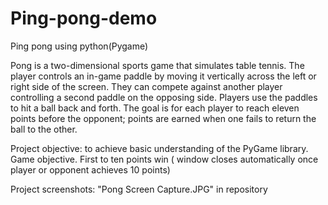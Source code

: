 # Ping-pong-demo
Ping pong using python(Pygame)

Pong is a two-dimensional sports game that simulates table tennis. 
The player controls an in-game paddle by moving it vertically across the left or right side of the screen. 
They can compete against another player controlling a second paddle on the opposing side. 
Players use the paddles to hit a ball back and forth. 
The goal is for each player to reach eleven points before the opponent; points are earned when one fails to return the ball to the other.

Project objective: to achieve basic understanding of the PyGame library.
Game objective. First to ten points win ( window closes automatically once player or opponent achieves 10 points)

Project screenshots: "Pong Screen Capture.JPG" in repository
